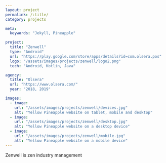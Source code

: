 ```yaml
---
layout: project
permalink: /:title/
category: projects

meta:
  keywords: "Jekyll, Pineapple"

project:
  title: "Zenwell"
  type: "Android"
  url: "https://play.google.com/store/apps/details?id=com.olsera.pos"
  logo: "/assets/images/projects/zenwell/logo2.png"
  tech: "Android, Kotlin, Java"

agency:
  title: "Olsera"
  url: "https://www.olsera.com/"
  year: "2018, 2019"

images:
  - image:
    url: "/assets/images/projects/zenwell/devices.jpg"
    alt: "Yellow Pineapple website on tablet, mobile and desktop"
  - image:
    url: "/assets/images/projects/zenwell/desktop.jpg"
    alt: "Yellow Pineapple website on a desktop device"
  - image:
    url: "/assets/images/projects/zenwell/mobile.jpg"
    alt: "Yellow Pineapple website on a mobile device"
---
```

<p>Zenwell is zen industry management</p>
